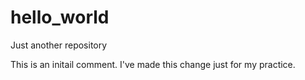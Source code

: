 # hello_world
Just another repository

This is an initail comment.
I've made this change just for my practice.
